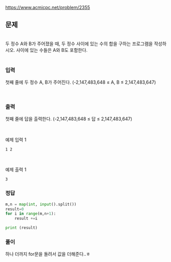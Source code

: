 https://www.acmicpc.net/problem/2355

## 문제
<br>
두 정수 A와 B가 주어졌을 때, 두 정수 사이에 있는 수의 합을 구하는 프로그램을 작성하시오. 사이에 있는 수들은 A와 B도 포함한다.
<br>

<br>

### 입력
첫째 줄에 두 정수 A, B가 주어진다. (-2,147,483,648 ≤ A, B ≤ 2,147,483,647)

<br>

### 출력
첫째 줄에 답을 출력한다. (-2,147,483,648 ≤ 답 ≤ 2,147,483,647)
<br>

<br>


예제 입력 1 
<br>
```
1 2
```
<br>

예제 출력 1
<br>

```
3
```

### 정답
```Python
m,n = map(int, input().split())
result=0
for i in range(m,n+1):
    result +=i

print (result)
```

### 풀이 
하나 더까지 for문을 돌려서 값을 더해준다..ㅎ